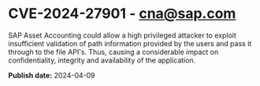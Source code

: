 # CVE-2024-27901 - cna@sap.com

SAP Asset Accounting could allow a high privileged attacker to exploit insufficient validation of path information provided by the users and pass it through to the file API's. Thus, causing a considerable impact on confidentiality, integrity and availability of the application.



**Publish date:** 2024-04-09
